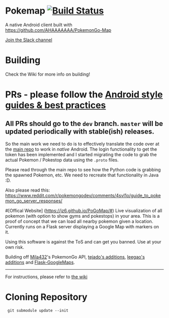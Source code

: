 # Pokemap [![Build Status](https://travis-ci.org/omkarmoghe/Pokemap.svg?branch=dev)](https://travis-ci.org/omkarmoghe/Pokemap)
A native Android client built with https://github.com/AHAAAAAAA/PokemonGo-Map

[Join the Slack channel](https://pokemap-android-slack.herokuapp.com/)

# Building
Check the Wiki for more info on building!

# PRs - please follow the [Android style guides & best practices](https://source.android.com/source/code-style.html)
## All PRs should go to the `dev` branch. `master` will be updated periodically with stable(ish) releases.
So the main work we need to do is to effectively translate the code over at the [main repo](https://github.com/AHAAAAAAA/PokemonGo-Map) to work in *native* Android. The login functionality to get the token has been implemented and I started migrating the code to grab the actual Pokemon / Pokestop data using the `.proto` files.

Please read through the main repo to see how the Python code is grabbing the spawned Pokemon, etc. We need to recreate that functionality in Java :D.

Also please read this: https://www.reddit.com/r/pokemongodev/comments/4svl1o/guide_to_pokemon_go_server_responses/

#[Offical Website] (https://jz6.github.io/PoGoMap/#)
Live visualization of all pokemon (with option to show gyms and pokestops) in your area. This is a proof of concept that we can load all nearby pokemon given a location. Currently runs on a Flask server displaying a Google Map with markers on it.

Using this software is against the ToS and can get you banned. Use at your own risk.

Building off [Mila432](https://github.com/Mila432/Pokemon_Go_API)'s PokemonGo API, [tejado's additions](https://github.com/tejado/pokemongo-api-demo), [leegao's additions](https://github.com/leegao/pokemongo-api-demo/tree/simulation) and [Flask-GoogleMaps](https://github.com/rochacbruno/Flask-GoogleMaps).

---
For instructions, please refer to [the wiki](https://github.com/AHAAAAAAA/PokemonGo-Map/wiki)


# Cloning Repository
```
 git submodule update --init

```